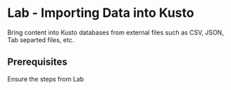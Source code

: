 # Lab - Importing Data into Kusto

Bring content into Kusto databases from external files such as CSV, JSON, Tab separted files, etc.

## Prerequisites

Ensure the steps from Lab 
